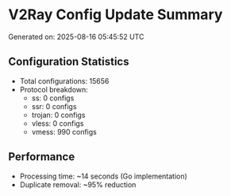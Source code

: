 # V2Ray Config Update Summary
Generated on: 2025-08-16 05:45:52 UTC

## Configuration Statistics
- Total configurations: 15656
- Protocol breakdown:
  - ss: 0 configs
  - ssr: 0 configs
  - trojan: 0 configs
  - vless: 0 configs
  - vmess: 990 configs

## Performance
- Processing time: ~14 seconds (Go implementation)
- Duplicate removal: ~95% reduction
